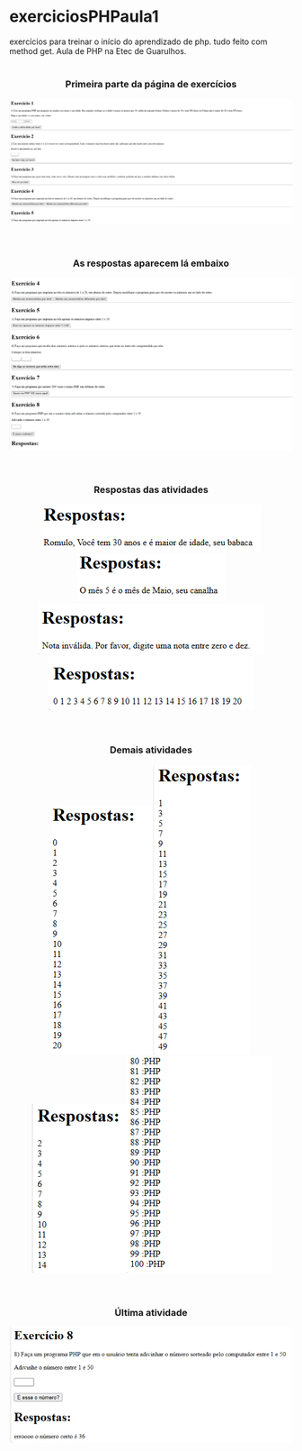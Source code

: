 # exerciciosPHPaula1
exercícios para treinar o início do aprendizado de php. tudo feito com method get. Aula de PHP na Etec de Guarulhos.
<br><br>

<div align="center">
  <h3>Primeira parte da página de exercícios</h3>
  <img src="ImagensAtiv/1.png">
</div>
<br><br>
<div align="center">
  <h3>As respostas aparecem lá embaixo</h3>
  <img src="ImagensAtiv/2.png">
</div>
<br><br>
<div align="center">
  <h3>Respostas das atividades</h3>
  <img src="ImagensAtiv/3.png"><img src="ImagensAtiv/4.png"><img src="ImagensAtiv/5.png"><img src="ImagensAtiv/6.png">
</div>
<br><br>
<div align="center">
  <h3>Demais atividades</h3>
  <img src="ImagensAtiv/7.png"><img src="ImagensAtiv/8.png"><img src="ImagensAtiv/9.png"><img src="ImagensAtiv/10.png">
</div>
<br><br>
<div align="center">
  <h3>Última atividade</h3>
  <img src="ImagensAtiv/11.png">
</div>
